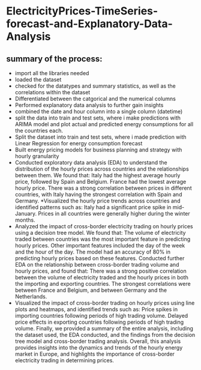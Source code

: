 # ElectricityPrices-TimeSeries-forecast-and-Explanatory-Data-Analysis
## summary of the process:
* import all the libraries needed
* loaded the dataset
* checked for the datatypes and summary statistics, as well as the correlations within the dataset
* Differentiated between the catgorical and the numerical columns
* Performed explanatory data analysis to further gain insights
* combined the date and hour column into a single column (datetime)
* split the data into train and test sets, where i make predictions with ARIMA model and plot actual and predicted energy consumptions for all the countries each.
* Split the dataset into train and test sets, where i made prediction with Linear Regression for energy consumption forecast
* Built energy pricing models for business planning and strategy with hourly granularity
* Conducted exploratory data analysis (EDA) to understand the distribution of the hourly prices across countries and the relationships between them. We found that:
Italy had the highest average hourly price, followed by Spain and Belgium.
France had the lowest average hourly price.
There was a strong correlation between prices in different countries, with Italy having the strongest correlation with Spain and Germany.
*Visualized the hourly price trends across countries and identified patterns such as:
Italy had a significant price spike in mid-January.
Prices in all countries were generally higher during the winter months.
* Analyzed the impact of cross-border electricity trading on hourly prices using a decision tree model. We found that:
The volume of electricity traded between countries was the most important feature in predicting hourly prices.
Other important features included the day of the week and the hour of the day.
The model had an accuracy of 80% in predicting hourly prices based on these features.
Conducted further EDA on the relationship between cross-border trading volume and hourly prices, and found that:
There was a strong positive correlation between the volume of electricity traded and the hourly prices in both the importing and exporting countries.
The strongest correlations were between France and Belgium, and between Germany and the Netherlands.
* Visualized the impact of cross-border trading on hourly prices using line plots and heatmaps, and identified trends such as:
Price spikes in importing countries following periods of high trading volume.
Delayed price effects in exporting countries following periods of high trading volume.
Finally, we provided a summary of the entire analysis, including the dataset used, the EDA conducted, and the findings from the decision tree model and cross-border trading analysis.
Overall, this analysis provides insights into the dynamics and trends of the hourly energy market in Europe, and highlights the importance of cross-border electricity trading in determining prices.
